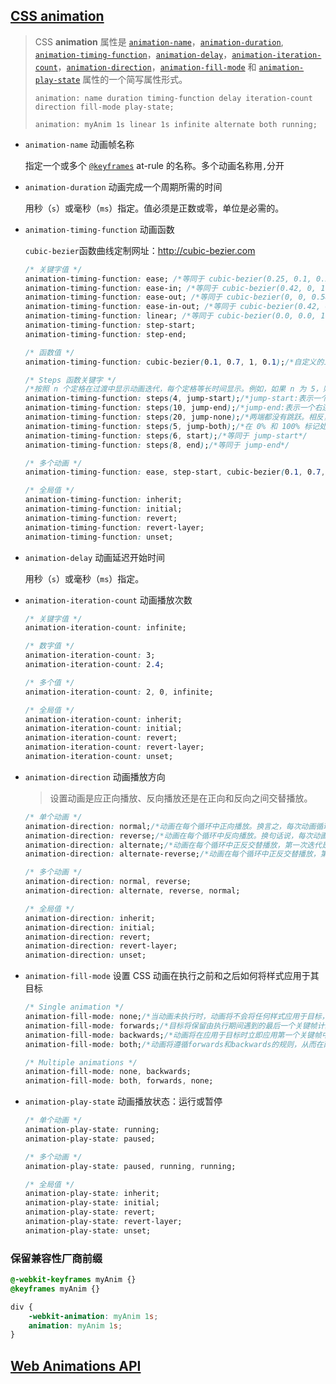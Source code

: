 ## [CSS animation](https://developer.mozilla.org/zh-CN/docs/Web/CSS/animation)

> CSS **animation** 属性是 [`animation-name`](https://developer.mozilla.org/zh-CN/docs/Web/CSS/animation-name)，[`animation-duration`](https://developer.mozilla.org/zh-CN/docs/Web/CSS/animation-duration), [`animation-timing-function`](https://developer.mozilla.org/zh-CN/docs/Web/CSS/animation-timing-function)，[`animation-delay`](https://developer.mozilla.org/zh-CN/docs/Web/CSS/animation-delay)，[`animation-iteration-count`](https://developer.mozilla.org/zh-CN/docs/Web/CSS/animation-iteration-count)，[`animation-direction`](https://developer.mozilla.org/zh-CN/docs/Web/CSS/animation-direction)，[`animation-fill-mode`](https://developer.mozilla.org/zh-CN/docs/Web/CSS/animation-fill-mode) 和 [`animation-play-state`](https://developer.mozilla.org/zh-CN/docs/Web/CSS/animation-play-state) 属性的一个简写属性形式。
>
> `animation: name duration timing-function delay iteration-count direction fill-mode play-state;`
>
> `animation: myAnim 1s linear 1s infinite alternate both running;`

* `animation-name` 动画帧名称

  指定一个或多个 [`@keyframes`](https://developer.mozilla.org/zh-CN/docs/Web/CSS/@keyframes) at-rule 的名称。多个动画名称用`,`分开

* `animation-duration` 动画完成一个周期所需的时间

  用秒（`s`）或毫秒（`ms`）指定。值必须是正数或零，单位是必需的。

* `animation-timing-function` 动画函数

  `cubic-bezier`函数曲线定制网址：http://cubic-bezier.com

  ```css
  /* 关键字值 */
  animation-timing-function: ease; /*等同于 cubic-bezier(0.25, 0.1, 0.25, 1.0)，即默认值，表示动画在中间加速，在结束时减速*/
  animation-timing-function: ease-in; /*等同于 cubic-bezier(0.42, 0, 1.0, 1.0)，表示动画一开始较慢，随着动画属性的变化逐渐加速，直至完成*/
  animation-timing-function: ease-out; /*等同于 cubic-bezier(0, 0, 0.58, 1.0)，表示动画一开始较快，随着动画的进行逐渐减速*/
  animation-timing-function: ease-in-out; /*等同于 cubic-bezier(0.42, 0, 0.58, 1.0)，表示动画属性一开始缓慢变化，随后加速变化，最后再次减速变化*/
  animation-timing-function: linear; /*等同于 cubic-bezier(0.0, 0.0, 1.0, 1.0)，表示动画以匀速运动*/
  animation-timing-function: step-start;
  animation-timing-function: step-end;
  
  /* 函数值 */
  animation-timing-function: cubic-bezier(0.1, 0.7, 1, 0.1);/*自定义的三次贝塞尔曲线，其中 p1 和 p3 的值必须在 0 到 1 的范围内*/
  
  /* Steps 函数关键字 */
  /*按照 n 个定格在过渡中显示动画迭代，每个定格等长时间显示。例如，如果 n 为 5，则有 5 个步骤。动画是否在 0%、20%、40%、60% 和 80% 处或 20%、40%、60%、80% 和 100% 处暂停，或者在动画的 0% 和 100% 之间设置 5 个定格，又或是在包括 0% 和 100% 的情况下设置 5 个定格（在 0%、25%、50%、75% 和 100% 处）取决于使用以下跳跃项之一*/
  animation-timing-function: steps(4, jump-start);/*jump-start:表示一个左连续函数，因此第一个跳跃发生在动画开始时*/
  animation-timing-function: steps(10, jump-end);/*jump-end:表示一个右连续函数，因此最后一个跳跃发生在动画结束时*/
  animation-timing-function: steps(20, jump-none);/*两端都没有跳跃。相反，在 0% 和 100% 标记处分别停留，每个停留点的持续时间为总动画时间的 1/n*/
  animation-timing-function: steps(5, jump-both);/*在 0% 和 100% 标记处停留，有效地在动画迭代过程中添加一个步骤*/
  animation-timing-function: steps(6, start);/*等同于 jump-start*/
  animation-timing-function: steps(8, end);/*等同于 jump-end*/
  
  /* 多个动画 */
  animation-timing-function: ease, step-start, cubic-bezier(0.1, 0.7, 1, 0.1);
  
  /* 全局值 */
  animation-timing-function: inherit;
  animation-timing-function: initial;
  animation-timing-function: revert;
  animation-timing-function: revert-layer;
  animation-timing-function: unset;
  ```

* `animation-delay` 动画延迟开始时间

  用秒（`s`）或毫秒（`ms`）指定。

* `animation-iteration-count` 动画播放次数

  ```css
  /* 关键字值 */
  animation-iteration-count: infinite;
  
  /* 数字值 */
  animation-iteration-count: 3;
  animation-iteration-count: 2.4;
  
  /* 多个值 */
  animation-iteration-count: 2, 0, infinite;
  
  /* 全局值 */
  animation-iteration-count: inherit;
  animation-iteration-count: initial;
  animation-iteration-count: revert;
  animation-iteration-count: revert-layer;
  animation-iteration-count: unset;
  ```

* `animation-direction` 动画播放方向

  > 设置动画是应正向播放、反向播放还是在正向和反向之间交替播放。

  ```css
  /* 单个动画 */
  animation-direction: normal;/*动画在每个循环中正向播放。换言之，每次动画循环时，动画将重置为起始状态并重新开始。这是默认值*/
  animation-direction: reverse;/*动画在每个循环中反向播放。换句话说，每次动画循环时，动画将重置为结束状态并重新开始。动画步骤将反向执行，并且时间函数也将被反转。例如，ease-in 时间函数变为 ease-out*/
  animation-direction: alternate;/*动画在每个循环中正反交替播放，第一次迭代是正向播放。确定循环是奇数还是偶数的计数从 1 开始*/
  animation-direction: alternate-reverse;/*动画在每个循环中正反交替播放，第一次迭代是反向播放。确定循环是奇数还是偶数的计数从 1 开始*/
  
  /* 多个动画 */
  animation-direction: normal, reverse;
  animation-direction: alternate, reverse, normal;
  
  /* 全局值 */
  animation-direction: inherit;
  animation-direction: initial;
  animation-direction: revert;
  animation-direction: revert-layer;
  animation-direction: unset;
  ```

* `animation-fill-mode` 设置 CSS 动画在执行之前和之后如何将样式应用于其目标

  ```css
  /* Single animation */
  animation-fill-mode: none;/*当动画未执行时，动画将不会将任何样式应用于目标，而是已经赋予给该元素的 CSS 规则来显示该元素*/
  animation-fill-mode: forwards;/*目标将保留由执行期间遇到的最后一个关键帧计算值*/
  animation-fill-mode: backwards;/*动画将在应用于目标时立即应用第一个关键帧中定义的值，并在animation-delay期间保留此值*/
  animation-fill-mode: both;/*动画将遵循forwards和backwards的规则，从而在两个方向上扩展动画属性*/
  
  /* Multiple animations */
  animation-fill-mode: none, backwards;
  animation-fill-mode: both, forwards, none;
  ```

* `animation-play-state` 动画播放状态：运行或暂停

  ```css
  /* 单个动画 */
  animation-play-state: running;
  animation-play-state: paused;
  
  /* 多个动画 */
  animation-play-state: paused, running, running;
  
  /* 全局值 */
  animation-play-state: inherit;
  animation-play-state: initial;
  animation-play-state: revert;
  animation-play-state: revert-layer;
  animation-play-state: unset;
  
  ```

### 保留兼容性厂商前缀

```css
@-webkit-keyframes myAnim {}
@keyframes myAnim {}

div {
	-webkit-animation: myAnim 1s;
	animation: myAnim 1s;
}
```

## [Web Animations API](https://developer.mozilla.org/zh-CN/docs/Web/API/Web_Animations_API)